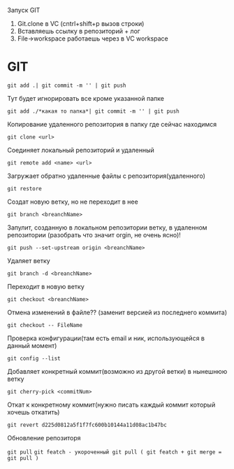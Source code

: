 Запуск GIT
1. Git.clone в VC  (cntrl+shift+p вызов строки)
2. Вставляешь ссылку в репозиторий + лог
3. File->workspace  работаешь через в VC workspace


# GIT

`git add .| git commit -m '' | git push`

Тут будет игнорировать все кроме указанной папке

`git add ./*какая то папка*| git commit -m '' | git push`

Копирование удаленного репозитория в папку где сейчас находимся

`git clone <url>`

Соединяет локальный репозиторий и удаленный

`git remote add <name> <url>`

Загружает обратно удаленные файлы с репозитория(удаленного)

`git restore`

Создат новую ветку, но не переходит в нее

`git branch <breanchName>`

Запулит, созданную в локальном репозитории ветку, в удаленном репозитории (разобрать что значит orgin, не очень ясно)!

`git push --set-upstream origin <breanchName>`

Удаляет ветку

`git branch -d <breanchName>`

Переходит в новую ветку

`git checkout <breanchName>`

Отмена изменений в файле?? (заменит версией из последнего коммита)

`git checkout -- FileName`

Проверка конфигурации(там есть email и ник, использующейся в данный момент)

`git config --list`

Добавляет конкретный коммит(возможно из другой ветки) в нынешнюю ветку

`git cherry-pick <commitNum>`

Откат к конкретному коммит(нужно писать каждый коммит который хочешь откатить)

`git revert d225d0812a5f1f7fc600b10144a11d08ac1b47bc`

Обновление репозиторя

`git pull`
`git featch - укороченный git pull ( git featch + git merge = git pull )`